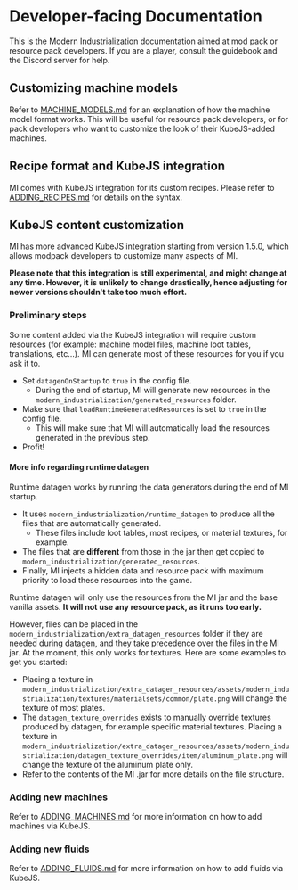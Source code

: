 # Developer-facing Documentation
This is the Modern Industrialization documentation aimed at mod pack or resource pack developers.
If you are a player, consult the guidebook and the Discord server for help.

## Customizing machine models
Refer to [MACHINE_MODELS.md](MACHINE_MODELS.md) for an explanation of how the machine model format works.
This will be useful for resource pack developers,
or for pack developers who want to customize the look of their KubeJS-added machines.

## Recipe format and KubeJS integration
MI comes with KubeJS integration for its custom recipes.
Please refer to [ADDING_RECIPES.md](ADDING_RECIPES.md) for details on the syntax.

## KubeJS content customization
MI has more advanced KubeJS integration starting from version 1.5.0,
which allows modpack developers to customize many aspects of MI.

**Please note that this integration is still experimental, and might change at any time.
However, it is unlikely to change drastically, hence adjusting for newer versions shouldn't take too much effort.**

### Preliminary steps
Some content added via the KubeJS integration will require custom resources (for example: machine model files, machine loot tables, translations, etc...).
MI can generate most of these resources for you if you ask it to.
- Set `datagenOnStartup` to `true` in the config file.
  - During the end of startup, MI will generate new resources in the `modern_industrialization/generated_resources` folder.
- Make sure that `loadRuntimeGeneratedResources` is set to `true` in the config file.
  - This will make sure that MI will automatically load the resources generated in the previous step.
- Profit!

#### More info regarding runtime datagen
Runtime datagen works by running the data generators during the end of MI startup.
- It uses `modern_industrialization/runtime_datagen` to produce all the files that are automatically generated.
  - These files include loot tables, most recipes, or material textures, for example.
- The files that are **different** from those in the jar then get copied to `modern_industrialization/generated_resources`.
- Finally, MI injects a hidden data and resource pack with maximum priority to load these resources into the game.

Runtime datagen will only use the resources from the MI jar and the base vanilla assets.
**It will not use any resource pack, as it runs too early.**

However, files can be placed in the `modern_industrialization/extra_datagen_resources` folder if they are needed during datagen,
and they take precedence over the files in the MI jar.
At the moment, this only works for textures.
Here are some examples to get you started:
- Placing a texture in `modern_industrialization/extra_datagen_resources/assets/modern_industrialization/textures/materialsets/common/plate.png`
  will change the texture of most plates.
- The `datagen_texture_overrides` exists to manually override textures produced by datagen, for example specific material textures.
  Placing a texture in `modern_industrialization/extra_datagen_resources/assets/modern_industrialization/datagen_texture_overrides/item/aluminum_plate.png`
  will change the texture of the aluminum plate only.
- Refer to the contents of the MI .jar for more details on the file structure.

### Adding new machines
Refer to [ADDING_MACHINES.md](ADDING_MACHINES.md) for more information on how to add machines via KubeJS.

### Adding new fluids
Refer to [ADDING_FLUIDS.md](ADDING_FLUIDS.md) for more information on how to add fluids via KubeJS.
